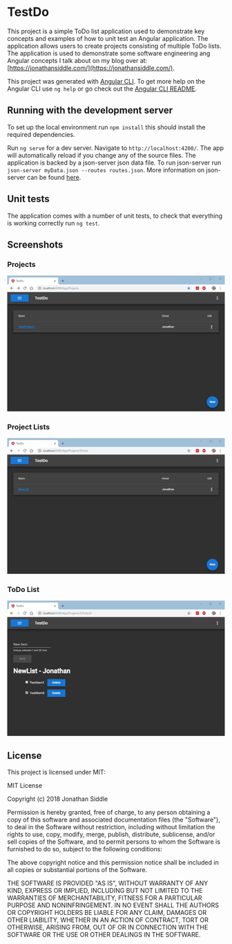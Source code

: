 # TestDo

This project is a simple ToDo list application used to demonstrate key concepts and examples of how to unit test an Angular application. The application allows users to create projects consisting of multiple ToDo lists. The application is used to demonstrate some software engineering ang Angular concepts I talk about on my blog over at: [https://jonathansiddle.com/](https://jonathansiddle.com/).

This project was generated with [Angular CLI](https://github.com/angular/angular-cli). To get more help on the Angular CLI use `ng help` or go check out the [Angular CLI README](https://github.com/angular/angular-cli/blob/master/README.md).

## Running with the development server

To set up the local environment run `npm install` this should install the required dependencies.

Run `ng serve` for a dev server. Navigate to `http://localhost:4200/`. The app will automatically reload if you change any of the source files. The application is backed by a json-server json data file. To run json-server run `json-server myData.json --routes routes.json`. More information on json-server can be found [here](https://github.com/typicode/json-server).

## Unit tests

The application comes with a number of unit tests, to check that everything is working correctly run `ng test`.

## Screenshots 

### Projects

![projects](DemoImages/Projects.png)

### Project Lists

![projectLists](DemoImages/Lists.png)

### ToDo List

![toDoList](DemoImages/ToDoList.png)

## License

This project is licensed under MIT: 

MIT License

Copyright (c) 2018 Jonathan Siddle

Permission is hereby granted, free of charge, to any person obtaining a copy
of this software and associated documentation files (the "Software"), to deal
in the Software without restriction, including without limitation the rights
to use, copy, modify, merge, publish, distribute, sublicense, and/or sell
copies of the Software, and to permit persons to whom the Software is
furnished to do so, subject to the following conditions:

The above copyright notice and this permission notice shall be included in all
copies or substantial portions of the Software.

THE SOFTWARE IS PROVIDED "AS IS", WITHOUT WARRANTY OF ANY KIND, EXPRESS OR
IMPLIED, INCLUDING BUT NOT LIMITED TO THE WARRANTIES OF MERCHANTABILITY,
FITNESS FOR A PARTICULAR PURPOSE AND NONINFRINGEMENT. IN NO EVENT SHALL THE
AUTHORS OR COPYRIGHT HOLDERS BE LIABLE FOR ANY CLAIM, DAMAGES OR OTHER
LIABILITY, WHETHER IN AN ACTION OF CONTRACT, TORT OR OTHERWISE, ARISING FROM,
OUT OF OR IN CONNECTION WITH THE SOFTWARE OR THE USE OR OTHER DEALINGS IN THE
SOFTWARE.